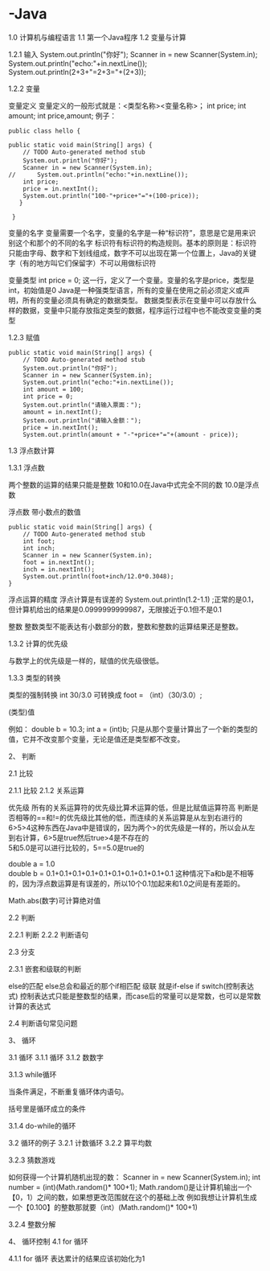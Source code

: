 # -Java
1.0 计算机与编程语言
1.1 第一个Java程序
1.2 变量与计算

1.2.1 输入
		System.out.println("你好");
		Scanner in = new Scanner(System.in);
		System.out.println("echo:"+in.nextLine());
		System.out.println(2+3+"=2+3="+(2+3));

1.2.2 变量

变量定义
  变量定义的一般形式就是：<类型名称><变量名称>；
  int price;
  int amount;
  int price,amount;
  例子：
    	
	public class hello {

  	public static void main(String[] args) {
		// TODO Auto-generated method stub
		System.out.println("你好");
		Scanner in = new Scanner(System.in);
    //		System.out.println("echo:"+in.nextLine());
		int price;
		price = in.nextInt();
		System.out.println("100-"+price+"="+(100-price));
	   }

     }
     
    
变量的名字 
  变量需要一个名字，变量的名字是一种“标识符”，意思是它是用来识别这个和那个的不同的名字
  标识符有标识符的构造规则。基本的原则是：标识符只能由字母、数字和下划线组成，数字不可以出现在第一个位置上，Java的关键字（有的地方叫它们保留字）不可以用做标识符

变量类型
  int price = 0;
  这一行，定义了一个变量。变量的名字是price，类型是int，初始值是0
  Java是一种强类型语言，所有的变量在使用之前必须定义或声明，所有的变量必须具有确定的数据类型。
  数据类型表示在变量中可以存放什么样的数据，变量中只能存放指定类型的数据，程序运行过程中也不能改变变量的类型

1.2.3 赋值
	
	public static void main(String[] args) {
		// TODO Auto-generated method stub
		System.out.println("你好");
		Scanner in = new Scanner(System.in);
		System.out.println("echo:"+in.nextLine());
		int amount = 100;
		int price = 0;
		System.out.println("请输入票面：");
		amount = in.nextInt();
		System.out.println("请输入金额：");
		price = in.nextInt();
		System.out.println(amount + "-"+price+"="+(amount - price));

1.3 浮点数计算

1.3.1 浮点数

两个整数的运算的结果只能是整数
10和10.0在Java中式完全不同的数
10.0是浮点数

浮点数
	带小数点的数值

	public static void main(String[] args) {
		// TODO Auto-generated method stub
		int foot;
		int inch;
		Scanner in = new Scanner(System.in);
		foot = in.nextInt();
		inch = in.nextInt();
		System.out.println(foot+inch/12.0*0.3048);
	}	

浮点运算的精度
	浮点计算是有误差的
        System.out.println(1.2-1.1) ;正常的是0.1，但计算机给出的结果是0.0999999999987，无限接近于0.1但不是0.1

整数
整数类型不能表达有小数部分的数，整数和整数的运算结果还是整数。

1.3.2 计算的优先级

与数学上的优先级是一样的，赋值的优先级很低。

1.3.3 类型的转换
	
类型的强制转换
	int 30/3.0 可转换成 foot = （int）（30/3.0）;

(类型)值

例如：
	double b = 10.3;
	int a = (int)b;
只是从那个变量计算出了一个新的类型的值，它并不改变那个变量，无论是值还是类型都不改变。

2、 判断

2.1 比较

2.1.1 比较
2.1.2 关系运算

优先级
	所有的关系运算符的优先级比算术运算的低，但是比赋值运算符高
	判断是否相等的==和!=的优先级比其他的低，而连续的关系运算是从左到右进行的
	6>5>4这种东西在Java中是错误的，因为两个>的优先级是一样的，所以会从左到右计算，6>5是true然后true>4是不存在的	
	5和5.0是可以进行比较的，5==5.0是true的

double a = 1.0	
double b = 0.1+0.1+0.1+0.1+0.1+0.1+0.1+0.1+0.1+0.1
	这种情况下a和b是不相等的，因为浮点数运算是有误差的，所以10个0.1加起来和1.0之间是有差距的。

Math.abs(数字)可计算绝对值

2.2 判断

2.2.1 判断
2.2.2 判断语句

2.3 分支

2.3.1 嵌套和级联的判断

else的匹配
	else总会和最近的那个if相匹配
级联
	就是if-else if
switch(控制表达式)
控制表达式只能是整数型的结果，而case后的常量可以是常数，也可以是常数计算的表达式

2.4 判断语句常见问题

3、 循环

3.1 循环
3.1.1 循环
3.1.2 数数字

3.1.3 while循环

当条件满足，不断重复循环体内语句。

括号里是循环成立的条件

3.1.4 do-while的循环

3.2 循环的例子
3.2.1 计数循环
3.2.2 算平均数

3.2.3 猜数游戏

如何获得一个计算机随机出现的数：
	Scanner in = new Scanner(System.in);
	int number = (int)(Math.random()* 100+1);
Math.random()是让计算机输出一个 【0，1）之间的数，如果想更改范围就在这个的基础上改
例如我想让计算机生成一个【0.100】的整数那就要（int）(Math.random()* 100+1)

3.2.4 整数分解

4、 循环控制
4.1 for 循环

4.1.1 for 循环
	表达累计的结果应该初始化为1
